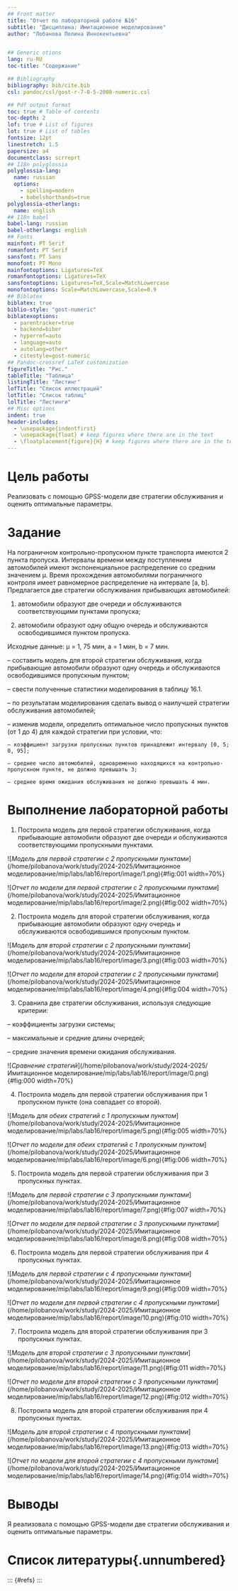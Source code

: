 ```yaml
---
## Front matter
title: "Отчет по лабораторной работе №16"
subtitle: "Дисциплина: Имитационное моделирование"
author: "Лобанова Полина Иннокентьевна"


## Generic otions
lang: ru-RU
toc-title: "Содержание"

## Bibliography
bibliography: bib/cite.bib
csl: pandoc/csl/gost-r-7-0-5-2008-numeric.csl

## Pdf output format
toc: true # Table of contents
toc-depth: 2
lof: true # List of figures
lot: true # List of tables
fontsize: 12pt
linestretch: 1.5
papersize: a4
documentclass: scrreprt
## I18n polyglossia
polyglossia-lang:
  name: russian
  options:
	- spelling=modern
	- babelshorthands=true
polyglossia-otherlangs:
  name: english
## I18n babel
babel-lang: russian
babel-otherlangs: english
## Fonts
mainfont: PT Serif
romanfont: PT Serif
sansfont: PT Sans
monofont: PT Mono
mainfontoptions: Ligatures=TeX
romanfontoptions: Ligatures=TeX
sansfontoptions: Ligatures=TeX,Scale=MatchLowercase
monofontoptions: Scale=MatchLowercase,Scale=0.9
## Biblatex
biblatex: true
biblio-style: "gost-numeric"
biblatexoptions:
  - parentracker=true
  - backend=biber
  - hyperref=auto
  - language=auto
  - autolang=other*
  - citestyle=gost-numeric
## Pandoc-crossref LaTeX customization
figureTitle: "Рис."
tableTitle: "Таблица"
listingTitle: "Листинг"
lofTitle: "Список иллюстраций"
lotTitle: "Список таблиц"
lolTitle: "Листинги"
## Misc options
indent: true
header-includes:
  - \usepackage{indentfirst}
  - \usepackage{float} # keep figures where there are in the text
  - \floatplacement{figure}{H} # keep figures where there are in the text
---
```


# Цель работы

Реализовать с помощью GPSS-модели две стратегии обслуживания и оценить оптимальные параметры.

# Задание

На пограничном контрольно-пропускном пункте транспорта имеются 2 пункта пропуска. Интервалы времени между поступлением автомобилей имеют экспоненциальное распределение со средним значением µ. Время прохождения автомобилями пограничного контроля имеет равномерное распределение на интервале [a, b]. Предлагается две стратегии обслуживания прибывающих автомобилей:

1) автомобили образуют две очереди и обслуживаются соответствующими пунктами пропуска;

2) автомобили образуют одну общую очередь и обслуживаются освободившимся пунктом пропуска.

Исходные данные: µ = 1, 75 мин, a = 1 мин, b = 7 мин.

– составить модель для второй стратегии обслуживания, когда прибывающие автомобили образуют одну очередь и обслуживаются освободившимся пропускным пунктом;

– свести полученные статистики моделирования в таблицу 16.1.

– по результатам моделирования сделать вывод о наилучшей стратегии обслуживания автомобилей;

– изменив модели, определить оптимальное число пропускных пунктов (от 1 до 4) для каждой стратегии при условии, что:

    – коэффициент загрузки пропускных пунктов принадлежит интервалу [0, 5; 0, 95];

    – среднее число автомобилей, одновременно находящихся на контрольно-пропускном пункте, не должно превышать 3;

    – среднее время ожидания обслуживания не должно превышать 4 мин.


# Выполнение лабораторной работы

1. Построила модель для первой стратегии обслуживания, когда прибывающие автомобили образуют две очереди и обслуживаются соответствующими пропускными пунктами.

![*Модель для первой стратегии с 2 пропускными пунктами*](/home/pilobanova/work/study/2024-2025/Имитационное моделирование/mip/labs/lab16/report/image/1.png){#fig:001 width=70%}

![*Отчет по модели для первой стратегии с 2 пропускными пунктами*](/home/pilobanova/work/study/2024-2025/Имитационное моделирование/mip/labs/lab16/report/image/2.png){#fig:002 width=70%}

2. Построила модель для второй стратегии обслуживания, когда прибывающие автомобили образуют одну очередь и обслуживаются освободившимся пропускным пунктом.

![*Модель для второй стратегии с 2 пропускными пунктами*](/home/pilobanova/work/study/2024-2025/Имитационное моделирование/mip/labs/lab16/report/image/3.png){#fig:003 width=70%}

![*Отчет по модели для второй стратегии с 2 пропускными пунктами*](/home/pilobanova/work/study/2024-2025/Имитационное моделирование/mip/labs/lab16/report/image/4.png){#fig:004 width=70%}

3. Сравнила две стратегии обслуживания, используя следующие критерии:

– коэффициенты загрузки системы;

– максимальные и средние длины очередей;

– средние значения времени ожидания обслуживания.

![*Сравнение стратегий*](/home/pilobanova/work/study/2024-2025/Имитационное моделирование/mip/labs/lab16/report/image/0.png){#fig:000 width=70%}

4. Построила модель для первой стратегии обслуживания при 1 пропускном пункте (она совпадает со второй).

![*Модель для обеих стратегий с 1 пропускным пунктом*](/home/pilobanova/work/study/2024-2025/Имитационное моделирование/mip/labs/lab16/report/image/5.png){#fig:005 width=70%}

![*Отчет по модели для обеих стратегий с 1 пропускным пунктом*](/home/pilobanova/work/study/2024-2025/Имитационное моделирование/mip/labs/lab16/report/image/6.png){#fig:006 width=70%}

5. Построила модель для первой стратегии обслуживания при 3 пропускных пунктах.

![*Модель для первой стратегии с 3 пропускными пунктами*](/home/pilobanova/work/study/2024-2025/Имитационное моделирование/mip/labs/lab16/report/image/7.png){#fig:007 width=70%}

![*Отчет по модели для первой стратегии с 3 пропускными пунктами*](/home/pilobanova/work/study/2024-2025/Имитационное моделирование/mip/labs/lab16/report/image/8.png){#fig:008 width=70%}

6. Построила модель для первой стратегии обслуживания при 4 пропускных пунктах.

![*Модель для первой стратегии с 4 пропускными пунктами*](/home/pilobanova/work/study/2024-2025/Имитационное моделирование/mip/labs/lab16/report/image/9.png){#fig:009 width=70%}

![*Отчет по модели для первой стратегии с 4 пропускными пунктами*](/home/pilobanova/work/study/2024-2025/Имитационное моделирование/mip/labs/lab16/report/image/10.png){#fig:010 width=70%}

7. Построила модель для второй стратегии обслуживания при 3 пропускных пунктах.

![*Модель для второй стратегии с 3 пропускными пунктами*](/home/pilobanova/work/study/2024-2025/Имитационное моделирование/mip/labs/lab16/report/image/11.png){#fig:011 width=70%}

![*Отчет по модели для второй стратегии с 3 пропускными пунктами*](/home/pilobanova/work/study/2024-2025/Имитационное моделирование/mip/labs/lab16/report/image/12.png){#fig:012 width=70%}

8. Построила модель для второй стратегии обслуживания при 4 пропускных пунктах.

![*Модель для второй стратегии с 4 пропускными пунктами*](/home/pilobanova/work/study/2024-2025/Имитационное моделирование/mip/labs/lab16/report/image/13.png){#fig:013 width=70%}

![*Отчет по модели для второй стратегии с 4 пропускными пунктами*](/home/pilobanova/work/study/2024-2025/Имитационное моделирование/mip/labs/lab16/report/image/14.png){#fig:014 width=70%}

# Выводы

Я реализовала с помощью GPSS-модели две стратегии обслуживания и оценить оптимальные параметры.

# Список литературы{.unnumbered}

::: {#refs}
:::
